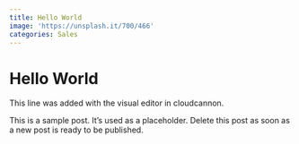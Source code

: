 ```yaml
---
title: Hello World
image: 'https://unsplash.it/700/466'
categories: Sales
---
```



# Hello World

This line was added with the visual editor in cloudcannon.

This is a sample post. It’s used as a placeholder. Delete this post as soon as a new post is ready to be published.